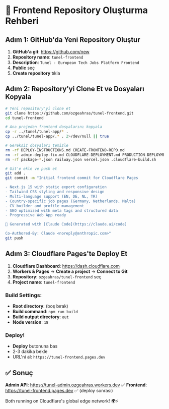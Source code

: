 # 🚀 Frontend Repository Oluşturma Rehberi

## Adım 1: GitHub'da Yeni Repository Oluştur

1. **GitHub'a git**: https://github.com/new
2. **Repository name**: `tunel-frontend`
3. **Description**: `Tunel - European Tech Jobs Platform Frontend`
4. **Public** seç
5. **Create repository** tıkla

## Adım 2: Repository'yi Clone Et ve Dosyaları Kopyala

```bash
# Yeni repository'yi clone et
git clone https://github.com/ozgeahras/tunel-frontend.git
cd tunel-frontend

# Ana projeden frontend dosyalarını kopyala
cp -r ../tunel/tunel-app/* .
cp ../tunel/tunel-app/.* . 2>/dev/null || true

# Gereksiz dosyaları temizle
rm -rf DEPLOY-INSTRUCTIONS.md CREATE-FRONTEND-REPO.md
rm -rf admin-deploy-fix.md CLOUDFLARE-DEPLOYMENT.md PRODUCTION-DEPLOYMENT.md TROUBLESHOOTING.md
rm -rf package-*.json railway.json vercel.json .cloudflare-build.sh

# Git'e ekle ve push et
git add .
git commit -m "Initial frontend commit for Cloudflare Pages

- Next.js 15 with static export configuration
- Tailwind CSS styling and responsive design
- Multi-language support (EN, DE, NL, TR)
- Country-specific job pages (Germany, Netherlands, Malta)
- CV builder and profile management
- SEO optimized with meta tags and structured data
- Progressive Web App ready

🤖 Generated with [Claude Code](https://claude.ai/code)

Co-Authored-By: Claude <noreply@anthropic.com>"
git push
```

## Adım 3: Cloudflare Pages'te Deploy Et

1. **Cloudflare Dashboard**: https://dash.cloudflare.com
2. **Workers & Pages** → **Create a project** → **Connect to Git**
3. **Repository**: `ozgeahras/tunel-frontend` seç
4. **Project name**: `tunel-frontend`

### Build Settings:
- **Root directory**: (boş bırak)
- **Build command**: `npm run build`
- **Build output directory**: `out`
- **Node version**: `18`

### Deploy!
- **Deploy** butonuna bas
- 2-3 dakika bekle
- URL'ni al: `https://tunel-frontend.pages.dev`

## ✅ Sonuç

**Admin API**: https://tunel-admin.ozgeahras.workers.dev ✅
**Frontend**: https://tunel-frontend.pages.dev ✅ (deploy sonrası)

Both running on Cloudflare's global edge network! 🌍⚡